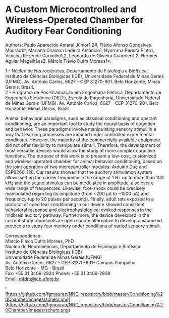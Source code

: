 # A Custom Microcontrolled and Wireless-Operated Chamber for Auditory Fear Conditioning

Authors: Paulo Aparecido Amaral Júnior1,2#, Flávio Afonso Gonçalves Mourão1#, Mariana Chamon Ladeira Amâncio1, Hyorrana Pereira Pinto1, Vinícius Rezende Carvalho1,2, Leonardo de Oliveira Guarnieri1,2, Hermes Aguiar Magalhães2, Márcio Flávio Dutra Moraes1*. 

1 - Núcleo de Neurociências, Departamento de Fisiologia e Biofísica, Instituto de Ciências Biológicas (ICB), Universidade Federal de Minas Gerais (UFMG). Av. Antônio Carlos, 6627 - CEP 31270-901. Belo Horizonte, Minas Gerais, Brazil.<br />
2 - Programa de Pós-Graduação em Engenharia Elétrica, Departamento de Engenharia Eletrônica (DELT), Escola de Engenharia, Universidade Federal de Minas Gerais (UFMG). Av. Antônio Carlos, 6627 - CEP 31270-901. Belo Horizonte, Minas Gerais, Brazil.<br />


Animal behavioral paradigms, such as classical conditioning and operant conditioning, are an important tool to study the neural basis of cognition and behavior. These paradigms involve manipulating sensory stimuli in a way that learning processes are induced under controlled experimental conditions. However, the majority of the commercially available equipment did not offer flexibility to manipulate stimuli. Therefore, the development of most versatile devices would allow the study of more complex cognitive functions. The purpose of this work is to present a low-cost, customized and wireless-operated chamber for animal behavior conditioning, based on the joint operation of two microcontroller modules: Arduino Due and ESP8266-12E. Our results showed that the auditory stimulation system allows setting the carrier frequency in the range of 1 Hz up to more than 100 kHz and the sound stimulus can be modulated in amplitude, also over a wide range of frequencies. Likewise, foot-shock could be precisely manipulated regarding its amplitude (from ~200 μA to ~1500 μA) and frequency (up to 20 pulses per second). Finally, adult rats exposed to a protocol of cued fear conditioning in our device showed consistent behavioral response and electrophysiological evoked responses in the midbrain auditory pathway. Furthermore, the device developed in the current study represents an open source alternative to develop customized protocols to study fear memory under conditions of varied sensory stimuli. 


Correspondence:<br />
Márcio Flávio Dutra Moraes, PhD<br />
Núcleo de Neurociências, Departamento de Fisiologia e Biofísica<br />
Instituto de Ciências Biológicas (ICB)<br /> 
Universidade Federal de Minas Gerais (UFMG)<br />
Av. Antônio Carlos, 6627 - CEP 31270-901- Campus Pampulha<br />
Belo Horizonte - MG - Brazil<br />
Fax: +55 31 3409-2924 Phone: +55 31 3409-2939<br />
Email: mfdm@icb.ufmg.br<br />


![https://github.com/fgmourao/NNC_repository/blob/master/Conditioning%20Chamber/Images/schem.png](https://github.com/fgmourao/NNC_repository/blob/master/Conditioning%20Chamber/Images/schem.png)
